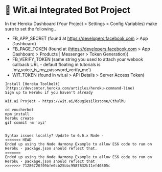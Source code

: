 # 🤖 Wit.ai Integrated Bot Project

In the Heroku Dashboard (Your Project > Settings > Config Variables) make sure to set the following..

 * FB_APP_SECRET (found at https://developers.facebook.com > App Dashboard)
 * FB_PAGE_TOKEN (found at (https://developers.facebook.com > App Dashboard > Products | Messenger > Token Generation))
 * FB_VERIFY_TOKEN (same string you used to attach your webook callback URL - default floating in tutorials is 'my_voice_is_my_password_verify_me')
 * WIT_TOKEN (found in wit.ai > API Details > Server Access Token)



``` 
Install [Heroku Toolbelt](https://devcenter.heroku.com/articles/heroku-command-line)
Sign up to Heroku if you haven't already

Wit.ai Project - https://wit.ai/dougiesilkstone/Cthulhu

cd voucherbot
npm install
heroku create
git commit -m 'xyz'


Syntax issues locally? Update to 6.6.x Node - 
<<<<<<< HEAD
Ended up using the Node Harmony Example to allow ES6 code to run on Heroku - package.json should reflect that. 
=======
Ended up using the Node Harmony Example to allow ES6 code to run on Heroku - package.json should reflect that
>>>>>>> 71286720f09bfe0cb25bbc9587832b11ef40805c
```



